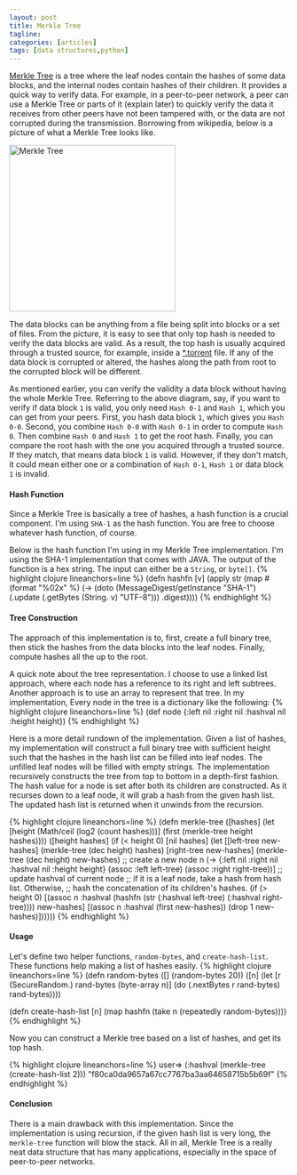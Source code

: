 ```yaml
---
layout: post
title: Merkle Tree
tagline:
categories: [articles]
tags: [data structures,python]
---
```


[Merkle Tree](http://en.wikipedia.org/wiki/Merkle_tree) is a tree where the leaf
nodes contain the hashes of some data blocks, and the internal nodes contain
hashes of their children. It provides a quick way to verify data. For example,
in a peer-to-peer network, a peer can use a Merkle Tree or parts of it (explain
later) to quickly verify the data it receives from other peers have not been
tampered with, or the data are not corrupted during the transmission. Borrowing
from wikipedia, below is a picture of what a Merkle Tree looks like.

<div class="text-center">
  <img src="http://upload.wikimedia.org/wikipedia/commons/thumb/9/95/Hash_Tree.svg/500px-Hash_Tree.svg.png"
       height="300"
       width="300"
       alt="Merkle Tree" />
</div>

The data blocks can be anything from a file being split into blocks or a set of
files. From the picture, it is easy to see that only top hash is needed to
verify the data blocks are valid. As a result, the top hash is usually acquired
through a trusted source, for example, inside a
[\*.torrent](http://www.bittorrent.org/beps/bep_0030.html) file. If any of the
data block is corrupted or altered, the hashes along the path from root to the
corrupted block will be different.

As mentioned earlier, you can verify the validity a data block without having
the whole Merkle Tree. Referring to the above diagram, say, if you want to
verify if data block `1` is valid, you only need `Hash 0-1` and `Hash 1`, which
you can get from your peers. First, you hash data block `1`, which gives you
`Hash 0-0`. Second, you combine `Hash 0-0` with `Hash 0-1` in order to compute
`Hash 0`. Then combine `Hash 0` and `Hash 1` to get the root hash. Finally, you
can compare the root hash with the one you acquired through a trusted source. If
they match, that means data block `1` is valid. However, if they don't match, it
could mean either one or a combination of `Hash 0-1`, `Hash 1` or data block `1`
is invalid.


#### Hash Function
Since a Merkle Tree is basically a tree of hashes, a hash function is a
crucial component. I'm using `SHA-1` as the hash function. You are free to
choose whatever hash function, of course.

Below is the hash function I'm using in my Merkle Tree implementation. I'm using
the SHA-1 implementation that comes with JAVA. The output of the function is a
hex string. The input can either be a `String`, or `byte[]`.
{% highlight clojure lineanchors=line %}
(defn hashfn [v]
  (apply str (map #(format "%02x" %)
                  (-> (doto (MessageDigest/getInstance "SHA-1")
                        (.update (.getBytes (String. v) "UTF-8")))
                      .digest))))
{% endhighlight %}


#### Tree Construction
The approach of this implementation is to, first, create a full binary tree,
then stick the hashes from the data blocks into the leaf nodes. Finally, compute
hashes all the up to the root.

A quick note about the tree representation. I choose to use a linked list
approach, where each node has a reference to its right and left subtrees.
Another approach is to use an array to represent that tree. In my
implementation, Every node in the tree is a dictionary like the following:
{% highlight clojure lineanchors=line %}
(def node {:left nil :right nil :hashval nil :height height})
{% endhighlight %}

Here is a more detail rundown of the implementation. Given a list of hashes, my
implementation will construct a full binary tree with sufficient height such
that the hashes in the hash list can be filled into leaf nodes. The unfilled
leaf nodes will be filled with empty strings. The implementation recursively
constructs the tree from top to bottom in a depth-first fashion. The hash value
for a node is set after both its children are constructed. As it recurses down
to a leaf node, it will grab a hash from the given hash list. The updated
hash list is returned when it unwinds from the recursion.

{% highlight clojure lineanchors=line %}
(defn merkle-tree
  ([hashes]
   (let [height (Math/ceil (log2 (count hashes)))]
     (first (merkle-tree height hashes))))
  ([height hashes]
   (if (< height 0)
     [nil hashes]
     (let [[left-tree new-hashes] (merkle-tree (dec height) hashes)
           [right-tree new-hashes] (merkle-tree (dec height) new-hashes)
           ;; create a new node
           n (-> {:left nil :right nil :hashval nil :height height}
                 (assoc :left left-tree)
                 (assoc :right right-tree))]
       ;; update hashval of current node
       ;; if it is a leaf node, take a hash from hash list. Otherwise,
       ;; hash the concatenation of its children's hashes.
       (if (> height 0)
         [(assoc n :hashval (hashfn (str (:hashval left-tree)
                                         (:hashval right-tree))))
          new-hashes]
         [(assoc n :hashval (first new-hashes)) (drop 1 new-hashes)])))))
{% endhighlight %}

#### Usage
Let's define two helper functions, `random-bytes`, and `create-hash-list`. These
functions help making a list of hashes easily.
{% highlight clojure lineanchors=line %}
(defn random-bytes
  ([] (random-bytes 20))
  ([n] (let [r (SecureRandom.)
             rand-bytes (byte-array n)]
         (do
           (.nextBytes r rand-bytes)
           rand-bytes))))

(defn create-hash-list [n]
  (map hashfn (take n (repeatedly random-bytes))))
{% endhighlight %}

Now you can construct a Merkle tree based on a list of hashes, and get its top
hash.

{% highlight clojure lineanchors=line %}
user=> (:hashval (merkle-tree (create-hash-list 2)))
"f80ca0da9657a67cc7767ba3aa64658715b5b69f"
{% endhighlight %}

#### Conclusion
There is a main drawback with this implementation. Since the implementation is
using recursion, if the given hash list is very long, the `merkle-tree` function
will blow the stack. All in all, Merkle Tree is a really neat data structure
that has many applications, especially in the space of peer-to-peer networks.
